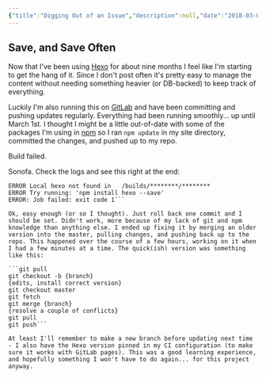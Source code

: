 ```yaml
---
{"title":"Digging Out of an Issue","description":null,"date":"2018-03-02","tags":["git","GitLab","hexo","pre-11ty","webdev"],"dg-publish":true,"created":"2018-03-02T11:38:42","updated":"2025-08-09T22:39:58-04:00","permalink":"/output/write/2018/digging-out-of-an-issue/","dgPassFrontmatter":true,"noteIcon":"3"}
---
```



## Save, and Save Often

Now that I've been using [Hexo](https://hexo.io/) for about nine months I feel like I'm starting to get the hang of it. Since I don't post often it's pretty easy to manage the content without needing something heavier (or DB-backed) to keep track of everything.

Luckily I'm also running this on [GitLab](https://gitlab.com/) and have been committing and pushing updates regularly. Everything had been running smoothly... up until March 1st. I thought I might be a little out-of-date with some of the packages I'm using in [npm](https://www.npmjs.com/) so I ran `npm update` in my site directory, committed the changes, and pushed up to my repo.

Build failed.

Sonofa. Check the logs and see this right at the end:

```$ hexo deploy
ERROR Local hexo not found in   /builds/********/********
ERROR Try running: 'npm install hexo --save'
ERROR: Job failed: exit code 1```

Ok, easy enough (or so I thought). Just roll back one commit and I should be set. Didn't work, more because of my lack of git and npm knowledge than anything else. I ended up fixing it by merging an older version into the master, pulling changes, and pushing back up to the repo. This happened over the course of a few hours, working on it when I had a few minutes at a time. The quick(ish) version was something like this:

```git pull
git checkout -b {branch}
{edits, install correct version}
git checkout master
git fetch
git merge {branch}
{resolve a couple of conflicts}
git pull
git push```

At least I'll remember to make a new branch before updating next time - I also have the Hexo version pinned in my CI configuration (to make sure it works with GitLab pages). This was a good learning experience, and hopefully something I won't have to do again... for this project anyway.
